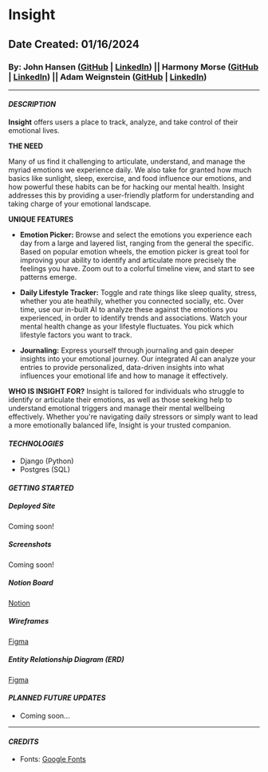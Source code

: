 # Insight
## Date Created: 01/16/2024
### By: **John Hansen ([GitHub](https://github.com/johnhansengit) | [LinkedIn](https://www.linkedin.com/in/jhansen-software-engineer/)) || Harmony Morse ([GitHub](https://github.com/harmonymorse) | [LinkedIn](https://www.linkedin.com/in/harmonymorse/)) || Adam Weignstein ([GitHub](https://github.com/adamrweinstein) | [LinkedIn](https://www.linkedin.com/in/adam-rick-weinstein/))**

<hr>

#### **_DESCRIPTION_**

**Insight** offers users a place to track, analyze, and take control of their emotional lives.

**THE NEED**

Many of us find it challenging to articulate, understand, and manage the myriad emotions we experience daily. We also take for granted how much basics like sunlight, sleep, exercise, and food influence our emotions, and how powerful these habits can be for hacking our mental health. Insight addresses this by providing a user-friendly platform for understanding and taking charge of your emotional landscape.

**UNIQUE FEATURES**
- **Emotion Picker:** Browse and select the emotions you experience each day from a large and layered list, ranging from the general the specific. Based on popular emotion wheels, the emotion picker is great tool for improving your ability to identify and articulate more precisely the feelings you have. Zoom out to a colorful timeline view, and start to see patterns emerge.

- **Daily Lifestyle Tracker:** Toggle and rate things like sleep quality, stress, whether you ate heathily, whether you connected socially, etc. Over time, use our in-built AI to analyze these against the emotions you experienced, in order to identify trends and associations. Watch your mental health change as your lifestyle fluctuates. You pick which lifestyle factors you want to track.

- **Journaling:** Express yourself through journaling and gain deeper insights into your emotional journey. Our integrated AI can analyze your entries to provide personalized, data-driven insights into what influences your emotional life and how to manage it effectively.

**WHO IS INSIGHT FOR?**
Insight is tailored for individuals who struggle to identify or articulate their emotions, as well as those seeking help to understand emotional triggers and manage their mental wellbeing effectively. Whether you're navigating daily stressors or simply want to lead a more emotionally balanced life, Insight is your trusted companion.


#### **_TECHNOLOGIES_**

- Django (Python)
- Postgres (SQL)

#### **_GETTING STARTED_**

##### **_Deployed Site_**

Coming soon!

##### **_Screenshots_**

Coming soon!

##### **_Notion Board_**

[Notion](https://www.notion.so/Project-3-5c627112fd7e4c049feb16c0d961707c?pvs=4)

##### **_Wireframes_**

[Figma](https://www.figma.com/file/l6hITaaXb3zi5OUyQXiZal/Welcome-to-FigJam?type=whiteboard&t=L8tyJgavLlfNcmqY-1)

##### **_Entity Relationship Diagram (ERD)_**

[Figma]()

#### **_PLANNED FUTURE UPDATES_**

- Coming soon...

<hr>

#### **_CREDITS_**
- Fonts: [Google Fonts](fonts.google.com)